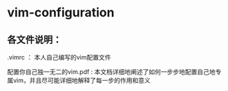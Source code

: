 # vim-configuration
## 各文件说明：

.vimrc ： 本人自己编写的vim配置文件

配置你自己独一无二的vim.pdf : 本文档详细地阐述了如何一步步地配置自己地专属vim，并且尽可能详细地解释了每一步的作用和意义
